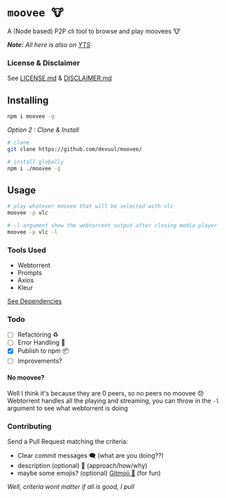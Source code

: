# ```moovee 🐮```
A (Node based) P2P cli tool to browse and play moovees 🐮

***Note:** All here is also on [YTS](https://yts.mx/)*

### License & Disclaimer
See [LICENSE.md](./LICENSE.md) &  [DISCLAIMER.md](./DISCLAIMER.md)

## Installing
``` bash
npm i moovee -g
```

*Option 2 : Clone & Install*
``` bash
# clone
git clone https://github.com/devuul/moovee/

# install globally
npm i ./moovee -g
```

## Usage
``` bash
# play whatever moovee that will be selected with vlc
moovee -p vlc
```

``` bash
# -l argument show the webtorrent output after closing media player 
moovee -p vlc -l
```

### Tools Used
- Webtorrent
- Prompts
- Axios
- Kleur

[See Dependencies](https://github.com/devuul/moovee/network/dependencies)

### Todo
- [ ] Refactoring ♻️  
- [ ] Error Handling 🐞  
- [x] Publish to npm 📦  
- [ ] Improvements?  

#### No moovee?
Well I think it's because they are 0 peers, so no peers no moovee 😞  
Webtorrent handles all the playing and streaming, you can throw in the `-l` argument to see what webtorrent is doing

### Contributing
Send a Pull Request matching the criteria: 
- Clear commit messages 🗨️ (what are you doing??)
- description (optional) 📝 (approach/how/why) 
- maybe some emojis? (optional) [Gitmoji 🍋](https://github.com/carloscuesta/gitmoji) (for fun)

*Well, criteria wont matter if all is good, I pull*
